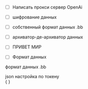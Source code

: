 - [ ] Написать прокси сервер  OpenAi
- [ ] шифрование данных 
- [ ] собственный формат данных .bb 
- [ ] архиватор-де-архиватор данных 
- [ ] ПРИВЕТ МИР 
- [ ] Формат данных  


формат данных .bb

json настройка по токену  
{ }
